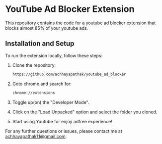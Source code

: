 # YouTube Ad Blocker Extension

This repository contains the code for a youtube ad blocker extension that blocks almost 85% of your youtube ads.

## Installation and Setup

To run the extension locally, follow these steps:

1. Clone the repository:

   ```bash
   https://github.com/achhayapathak/youtube_ad_blocker

   ```

2. Goto chrome and search for:

   ```bash
   chrome://extensions

   ```

3. Toggle up(on) the "Developer Mode".

4. Click on the "Load Unpacked" option and select the folder you cloned.

5. Start using Youtube for enjoy adfree experience!

For any further questions or issues, please contact me at [achhayapathak11@gmail.com](mailto:achhayapathak11@gmail.com).
